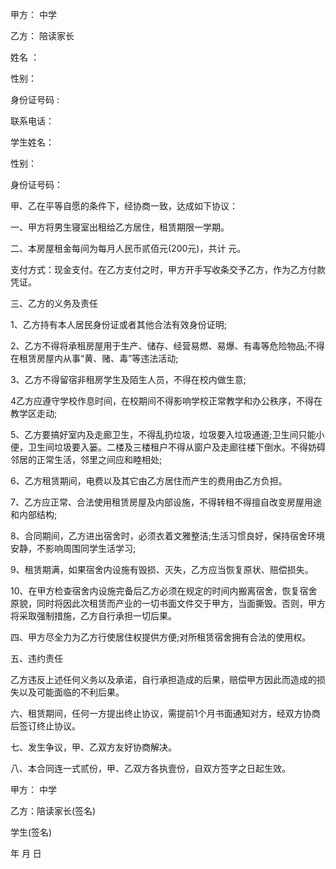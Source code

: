 
 


甲方： 中学


乙方：      陪读家长


姓名 ：



性别：


身份证号码 :



联系电话：


学生姓名：


性别：


身份证号码：


甲、乙在平等自愿的条件下，经协商一致，达成如下协议：


一、甲方将男生寝室出租给乙方居住，租赁期限一学期。


二、本房屋租金每间为每月人民币贰佰元(200元)，共计 元。


支付方式：现金支付。在乙方支付之时，甲方开手写收条交予乙方，作为乙方付款凭证。


三、乙方的义务及责任


1、乙方持有本人居民身份证或者其他合法有效身份证明;


2、乙方不得将承租房屋用于生产、储存、经营易燃、易爆、有毒等危险物品;不得在租赁房屋内从事“黄、赌、毒”等违法活动;


3、乙方不得留宿非租房学生及陌生人员，不得在校内做生意;


4乙方应遵守学校作息时间，在校期间不得影响学校正常教学和办公秩序，不得在教学区走动;


5、乙方要搞好室内及走廊卫生，不得乱扔垃圾，垃圾要入垃圾通道;卫生间只能小便，卫生间垃圾要入篓。二楼及三楼租户不得从窗户及走廊往楼下倒水。不得妨碍邻居的正常生活，邻里之间应和睦相处;


6、乙方租赁期间，电费以及其它由乙方居住而产生的费用由乙方负担。


7、乙方应正常、合法使用租赁房屋及内部设施，不得转租不得擅自改变房屋用途和内部结构;


8、合同期间，乙方进出宿舍时，必须衣着文雅整洁;生活习惯良好，保持宿舍环境安静，不影响周围同学生活学习;


9、租赁期满，如果宿舍内设施有毁损、灭失，乙方应当恢复原状、赔偿损失。


10、在甲方检查宿舍内设施完备后乙方必须在规定的时间内搬离宿舍，恢复宿舍原貌，同时将因此次租赁而产业的一切书面文件交于甲方，当面撕毁。否则，甲方将采取强制措施，乙方自行承担一切后果。


四、甲方尽全力为乙方行使居住权提供方便;对所租赁宿舍拥有合法的使用权。


五、违约责任


乙方违反上述任何义务以及承诺，自行承担造成的后果，赔偿甲方因此而造成的损失以及可能面临的不利后果。


六、租赁期间，任何一方提出终止协议，需提前1个月书面通知对方，经双方协商后签订终止协议。


七、发生争议，甲、乙双方友好协商解决。


八、本合同连一式贰份，甲、乙双方各执壹份，自双方签字之日起生效。


甲方：          中学 



乙方：陪读家长(签名)


学生(签名)


年 月 日
 


 

 
 
 
 
 
  


  
 

  


  


  
 
 
 
 

